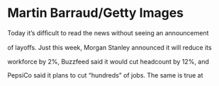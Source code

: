 # Martin Barraud/Getty Images

Today it’s difﬁcult to read the news without seeing an announcement

of layoﬀs. Just this week, Morgan Stanley announced it will reduce its

workforce by 2%, Buzzfeed said it would cut headcount by 12%, and

PepsiCo said it plans to cut “hundreds” of jobs. The same is true at
